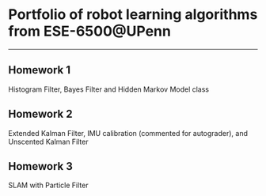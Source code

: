 # Portfolio of robot learning algorithms from ESE-6500@UPenn

---

## Homework 1

Histogram Filter, Bayes Filter and Hidden Markov Model class

## Homework 2

Extended Kalman Filter, IMU calibration (commented for autograder), and Unscented Kalman Filter

## Homework 3

SLAM with Particle Filter
